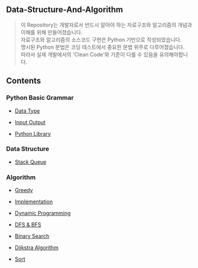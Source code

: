 ## Data-Structure-And-Algorithm

> 이 Repository는 개발자로서 반드시 알아야 하는 자료구조와 알고리즘의 개념과 이해를 위해 만들어졌습니다.<br>
> 자료구조와 알고리즘의 소스코드 구현은 Python 기반으로 작성되었습니다. <br>
> 명시된 Python 문법은 코딩 테스트에서 중요한 문법 위주로 다루어졌습니다. <br>
> 따라서 실제 개발에서의 'Clean Code'와 기준이 다를 수 있음을 유의해야합니다. <br>

## Contents

### Python Basic Grammar

- [Data Type](/Basic%20Grammar/data-type.md)

- [Input Output](/Basic%20Grammar/input-output.md)

- [Python Library](/Basic%20Grammar/python-library.md)

### Data Structure

- [Stack Queue](/Data%20Structure/Stack-Queue)

### Algorithm

- [Greedy](/Algorithm/Greedy)

- [Implementation](/Algorithm/Implementation)

- [Dynamic Programming](/Algorithm/Dynamic%20Programming)

- [DFS & BFS](/Algorithm/DFS%20BFS)

- [Binary Search](/Algorithm/Binary%20Search)

- [Dijkstra Algorithm](/Algorithm/Dijkstra%20Algorithm)

- [Sort](/Algorithm/Sort)
